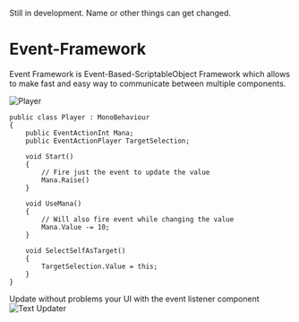 Still in development. Name or other things can get changed.

# Event-Framework

Event Framework is Event-Based-ScriptableObject Framework which allows to make fast and easy way to communicate between multiple components.

![Player](https://i.imgur.com/zq2gtTs.png)

```CSharp
public class Player : MonoBehaviour
{
    public EventActionInt Mana;
    public EventActionPlayer TargetSelection;
    
    void Start()
    {
        // Fire just the event to update the value
        Mana.Raise()
    }
    
    void UseMana()
    {
        // Will also fire event while changing the value
        Mana.Value -= 10;
    }
    
    void SelectSelfAsTarget()
    {
        TargetSelection.Value = this;
    }
}
```
Update without problems your UI with the event listener component  
![Text Updater](https://i.imgur.com/pHWLKaz.png)
